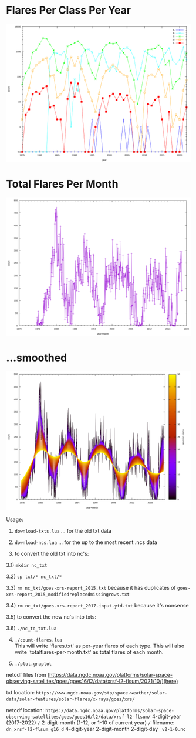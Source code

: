 # Flares Per Class Per Year

![Flares Per Class](flares.svg)

# Total Flares Per Month

![Total Flares](totalflares-per-month.svg)

# ...smoothed

![...smoothed](totalflares-per-month-smoothed.svg)

Usage:

1) `download-txts.lua` ... for the old txt data

2) `download-ncs.lua` ... for the up to the most recent .ncs data

3) to convert the old txt into nc's:

3.1) `mkdir nc_txt`

3.2) `cp txt/* nc_txt/*`

3.3) `rm nc_txt/goes-xrs-report_2015.txt`	 because it has duplicates of `goes-xrs-report_2015_modifiedreplacedmissingrows.txt`

3.4) `rm nc_txt/goes-xrs-report_2017-input-ytd.txt` because it's nonsense

3.5) to convert the new nc's into txts:

3.6) `./nc_to_txt.lua`

4) `./count-flares.lua`		
	This will write 'flares.txt' as per-year flares of each type.
	This will also write 'totalflares-per-month.txt' as total flares of each month.

5) `./plot.gnuplot`

netcdf files from [https://data.ngdc.noaa.gov/platforms/solar-space-observing-satellites/goes/goes16/l2/data/xrsf-l2-flsum/2021/10/](here)

txt location:
`https://www.ngdc.noaa.gov/stp/space-weather/solar-data/solar-features/solar-flares/x-rays/goes/xrs/`

netcdf location:
`https://data.ngdc.noaa.gov/platforms/solar-space-observing-satellites/goes/goes16/l2/data/xrsf-l2-flsum/` 4-digit-year (2017-2022) `/` 2-digit-month (1-12, or 1-10 of current year) `/`
filename:
`dn_xrsf-l2-flsum_g16_d` 4-digit-year 2-digit-month 2-digit-day `_v2-1-0.nc`
